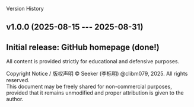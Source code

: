 Version History

## v1.0.0 (2025-08-15 --- 2025-08-31)
Initial release: GitHub homepage (done!)
---


All content is provided strictly for educational and defensive purposes.

Copyright Notice / 版权声明 © Seeker (李标明) @clibm079, 2025. All rights reserved.  
This document may be freely shared for non-commercial purposes,  
provided that it remains unmodified and proper attribution is given to the author.
